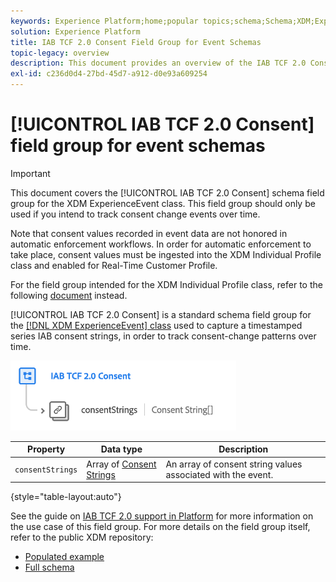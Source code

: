 ```yaml
---
keywords: Experience Platform;home;popular topics;schema;Schema;XDM;ExperienceEvent;fields;schemas;Schemas;Schema design;field group;field group;iab;tcf;consent;
solution: Experience Platform
title: IAB TCF 2.0 Consent Field Group for Event Schemas
topic-legacy: overview
description: This document provides an overview of the IAB TCF 2.0 Consent schema field group for the XDM ExperienceEvent class.
exl-id: c236d0d4-27bd-45d7-a912-d0e93a609254
---
```

# [!UICONTROL IAB TCF 2.0 Consent] field group for event schemas

>[!IMPORTANT]
>
>This document covers the [!UICONTROL IAB TCF 2.0 Consent] schema field group for the XDM ExperienceEvent class. This field group should only be used if you intend to track consent change events over time.
>
>Note that consent values recorded in event data are not honored in automatic enforcement workflows. In order for automatic enforcement to take place, consent values must be ingested into the XDM Individual Profile class and enabled for Real-Time Customer Profile.
>
>For the field group intended for the XDM Individual Profile class, refer to the following [document](../profile/iab.md) instead.

[!UICONTROL IAB TCF 2.0 Consent] is a standard schema field group for the [[!DNL XDM ExperienceEvent] class](../../classes/experienceevent.md) used to capture a timestamped series IAB consent strings, in order to track consent-change patterns over time.

![](../../images/field-groups/iab-event.png)

| Property | Data type | Description |
| --- | --- | --- |
| `consentStrings` | Array of [Consent Strings](../../data-types/consent-string.md)  | An array of consent string values associated with the event. |

{style="table-layout:auto"}

See the guide on [IAB TCF 2.0 support in Platform](../../../landing/governance-privacy-security/consent/iab/overview.md) for more information on the use case of this field group. For more details on the field group itself, refer to the public XDM repository:

* [Populated example](https://github.com/adobe/xdm/blob/master/components/fieldgroups/experience-event/experienceevent-privacy.example.1.json)
* [Full schema](https://github.com/adobe/xdm/blob/master/components/fieldgroups/experience-event/experienceevent-privacy.schema.json)
